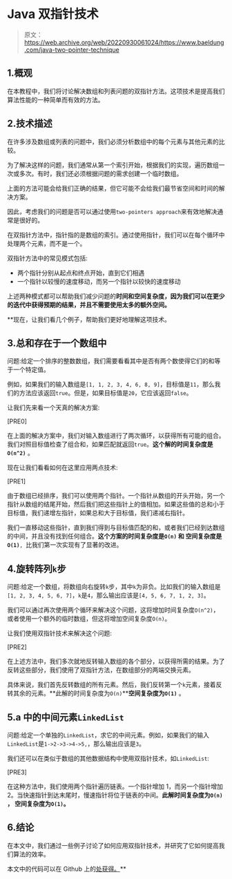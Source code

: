 # Java 双指针技术

> 原文：<https://web.archive.org/web/20220930061024/https://www.baeldung.com/java-two-pointer-technique>

## 1.概观

在本教程中，我们将讨论解决数组和列表问题的双指针方法。这项技术是提高我们算法性能的一种简单而有效的方法。

## 2.技术描述

在许多涉及数组或列表的问题中，我们必须分析数组中的每个元素与其他元素的比较。

为了解决这样的问题，我们通常从第一个索引开始，根据我们的实现，遍历数组一次或多次。有时，我们还必须根据问题的需求创建一个临时数组。

上面的方法可能会给我们正确的结果，但它可能不会给我们最节省空间和时间的解决方案。

因此，考虑我们的问题是否可以通过使用`two-pointers approach`来有效地解决通常是很好的。

在双指针方法中，指针指的是数组的索引。通过使用指针，我们可以在每个循环中处理两个元素，而不是一个。

双指针方法中的常见模式包括:

*   两个指针分别从起点和终点开始，直到它们相遇
*   一个指针以较慢的速度移动，而另一个指针以较快的速度移动

上述两种模式都可以帮助我们减少问题的[](/web/20221106024153/https://www.baeldung.com/java-algorithm-complexity)**时间和空间复杂度，因为我们可以在更少的迭代中获得预期的结果，并且不需要使用太多的额外空间。**

 **现在，让我们看几个例子，帮助我们更好地理解这项技术。

## 3.总和存在于一个数组中

问题:给定一个排序的整数数组，我们需要看看其中是否有两个数使得它们的和等于一个特定值。

例如，如果我们的输入数组是`[1, 1, 2, 3, 4, 6, 8, 9]`，目标值是`11`，那么我们的方法应该返回`true`。但是，如果目标值是`20`，它应该返回`false`。

让我们先来看一个天真的解决方案:

[PRE0]

在上面的解决方案中，我们对输入数组进行了两次循环，以获得所有可能的组合。我们对照目标值检查了组合和，如果匹配就返回`true`。**这个解的时间复杂度是`O(n^2)`** 。

现在让我们看看如何在这里应用两点技术:

[PRE1]

由于数组已经排序，我们可以使用两个指针。一个指针从数组的开头开始，另一个指针从数组的结尾开始，然后我们把这些指针上的值相加。如果这些值的总和小于目标值，我们递增左指针，如果总和大于目标值，我们递减右指针。

我们一直移动这些指针，直到我们得到与目标值匹配的和，或者我们已经到达数组的中间，并且没有找到任何组合。**这个方案的时间复杂度是`O(n)` 和 空间复杂度是`O(1)`**`, `比我们第一次实现有了显著的改进。

## 4.旋转阵列`k`步

问题:给定一个数组，将数组向右旋转`k`步，其中`k`为非负。比如我们的输入数组是`[1, 2, 3, 4, 5, 6, 7]`，`k`是`4`，那么输出应该是`[4, 5, 6, 7, 1, 2, 3]`。

我们可以通过再次使用两个循环来解决这个问题，这将增加时间复杂度`O(n^2)`，或者使用一个额外的临时数组，但这将增加空间复杂度`O(n)`。

让我们使用双指针技术来解决这个问题:

[PRE2]

在上述方法中，我们多次就地反转输入数组的各个部分，以获得所需的结果。为了反转这些部分，我们使用了双指针方法，在数组部分的两端交换元素。

具体来说，我们首先反转数组的所有元素。然后，我们反转第一个`k`元素，接着反转其余的元素。**此解的时间复杂度为`O(n)`****空间复杂度为`O(1)`** 。

## 5.a 中的中间元素`LinkedList`

问题:给定一个单独的`LinkedList`，求它的中间元素。例如，如果我们的输入`LinkedList`是`1->2->3->4->5,`，那么输出应该是`3`。

我们还可以在类似于数组的其他数据结构中使用双指针技术，如`LinkedList`:

[PRE3]

在这种方法中，我们使用两个指针遍历链表。一个指针增加 1，而另一个指针增加 2。当快速指针到达末尾时，慢速指针将位于链表的中间。**此解时间复杂度为`O(n)` ， 空间复杂度为`O(1)`。**

## 6.结论

在本文中，我们通过一些例子讨论了如何应用双指针技术，并研究了它如何提高我们算法的效率。

本文中的代码可以在 Github 上的[处获得。](https://web.archive.org/web/20221106024153/https://github.com/eugenp/tutorials/tree/master/algorithms-modules/algorithms-miscellaneous-3)**